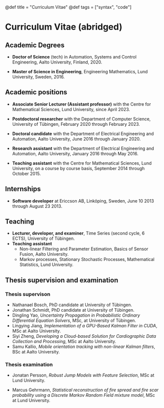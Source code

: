 @def title = "Curriculum Vitae"
@def tags = ["syntax", "code"]



# Curriculum Vitae (abridged) 

## Academic Degrees 

* **Doctor of Science** (tech) in Automation, Systems and Control Engineering, Aalto University, Finland, 2020. 

* **Master of Science in Engineering**, Engineering Mathematics, Lund University, Sweden, 2016.

## Academic positions 

* **Associate Senior Lecturer (Assistant professor)** with the Centre for Mathematical Sciences, Lund University, since April 2023. 

* **Postdoctoral researcher** with the Department of Computer Science, University of Tübingen, February 2020 through February 2023. 

* **Doctoral candidate** with the Department of Electrical Engineering and Automation, Aalto University, June 2016 through January 2020.

* **Research assistant** with the Department of Electrical Engineering and Automation, Aalto University, January 2016 through May 2016.

* **Teaching assistant** with the Centre for Mathematical Sciences, Lund University, on a course by course basis, September 2014 through October 2015.

## Internships 

* **Software developer** at Ericcson AB, Linköping, Sweden, June 10 2013 through August 23 2013. 

## Teaching 

* **Lecturer, developer, and examiner**, Time Series (second cycle, 6 ECTS), University of Tübingen. 
* **Teaching assistant** 
    * Non-linear Filtering and Parameter Estimation, Basics of Sensor Fusion, Aalto University. 
    * Markov processes, Stationary Stochastic Processes, Mathematical Statistics, Lund University. 

## Thesis supervision and examination 

### Thesis supervison 

* Nathanael Bosch, PhD candidate at University of Tübingen.
* Jonathan Schmidt, PhD candidate at University of Tübingen.
* Dingling Yao, _Uncertainty Propagation in Probabilistic Ordinary Differential Equation Solvers_, MSc, at University of Tübingen.
* Lingying Jiang, _Implementation of a GPU-Based Kalman Filter in CUDA_, MSc at Aalto University.
* Siyi Zheng, _Developing a Cloud-based Solution for Cardiographic Data Collection and Processing_, MSc at Aalto University.
* Samu Kallio, _Mobile orientation tracking with non-linear Kalman filters_, BSc at Aalto University.

### Thesis examination 

* Jonatan Persson, _Robust Jump Models with Feature Selection_, MSc at Lund University. 

* Marcus Gehrmann,  _Statistical reconstruction of fire spread and fire scar probability using a Discrete Markov Random Field mixture model_, MSc at Lund University. 
